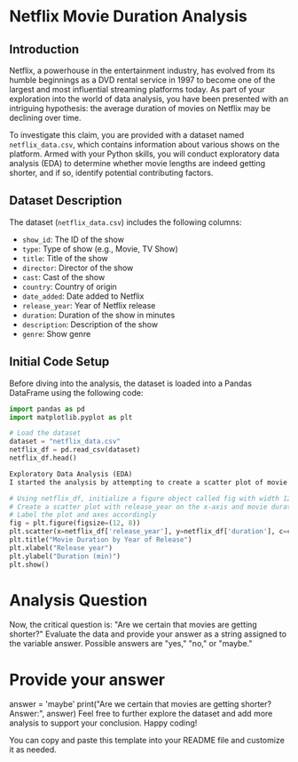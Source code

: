 # Netflix Movie Duration Analysis

## Introduction
Netflix, a powerhouse in the entertainment industry, has evolved from its humble beginnings as a DVD rental service in 1997 to become one of the largest and most influential streaming platforms today. As part of your exploration into the world of data analysis, you have been presented with an intriguing hypothesis: the average duration of movies on Netflix may be declining over time.

To investigate this claim, you are provided with a dataset named `netflix_data.csv`, which contains information about various shows on the platform. Armed with your Python skills, you will conduct exploratory data analysis (EDA) to determine whether movie lengths are indeed getting shorter, and if so, identify potential contributing factors.

## Dataset Description

The dataset (`netflix_data.csv`) includes the following columns:

- `show_id`: The ID of the show
- `type`: Type of show (e.g., Movie, TV Show)
- `title`: Title of the show
- `director`: Director of the show
- `cast`: Cast of the show
- `country`: Country of origin
- `date_added`: Date added to Netflix
- `release_year`: Year of Netflix release
- `duration`: Duration of the show in minutes
- `description`: Description of the show
- `genre`: Show genre

## Initial Code Setup
Before diving into the analysis, the dataset is loaded into a Pandas DataFrame using the following code:

```python
import pandas as pd
import matplotlib.pyplot as plt

# Load the dataset
dataset = "netflix_data.csv"
netflix_df = pd.read_csv(dataset)
netflix_df.head()

Exploratory Data Analysis (EDA)
I started the analysis by attempting to create a scatter plot of movie duration by release year. The code snippet provided is a part of this effort. Make sure to execute this code to visualize the data.

# Using netflix_df, initialize a figure object called fig with width 12 and height 8
# Create a scatter plot with release_year on the x-axis and movie duration on the y-axis
# Label the plot and axes accordingly
fig = plt.figure(figsize=(12, 8))
plt.scatter(x=netflix_df['release_year'], y=netflix_df['duration'], c=colors)
plt.title("Movie Duration by Year of Release")
plt.xlabel("Release year")
plt.ylabel("Duration (min)")
plt.show()
```
# Analysis Question
Now, the critical question is: "Are we certain that movies are getting shorter?" Evaluate the data and provide your answer as a string assigned to the variable answer. Possible answers are "yes," "no," or "maybe."



# Provide your answer
answer = 'maybe'
print("Are we certain that movies are getting shorter? Answer:", answer)
Feel free to further explore the dataset and add more analysis to support your conclusion. Happy coding!


You can copy and paste this template into your README file and customize it as needed.






